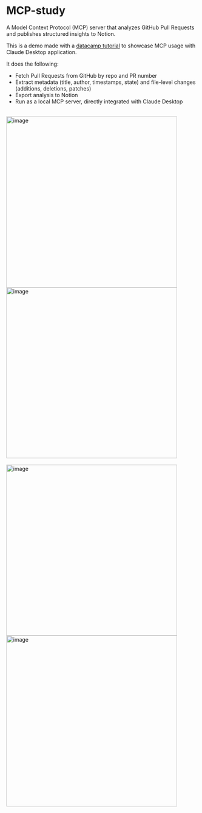 # MCP-study

A Model Context Protocol (MCP) server that analyzes GitHub Pull Requests and publishes structured insights to Notion.

This is a demo made with a [datacamp tutorial](https://www.datacamp.com/tutorial/mcp-model-context-protocol) to showcase MCP usage with Claude Desktop application.

It does the following:

- Fetch Pull Requests from GitHub by repo and PR number
- Extract metadata (title, author, timestamps, state) and file-level changes (additions, deletions, patches)
- Export analysis to Notion
- Run as a local MCP server, directly integrated with Claude Desktop

<br>

<img width="450" alt="image" src="https://github.com/user-attachments/assets/da30cee0-2297-463e-882e-203d2a9b75b7" />
<img width="450" alt="image" src="https://github.com/user-attachments/assets/b351c18a-9b08-4136-b575-12c2f6cb3359" />
<br>
<br>
<img width="450" alt="image" src="https://github.com/user-attachments/assets/b8dc88aa-eaf3-47f3-bb21-4cbd37945291" />
<img width="450" alt="image" src="https://github.com/user-attachments/assets/5d808460-638c-45fe-bb15-b04141ee88f9" />
